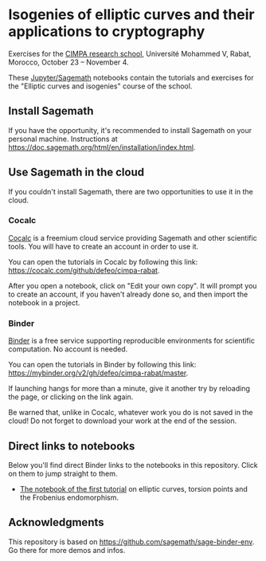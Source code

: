 # Isogenies of elliptic curves and their applications to cryptography

Exercises for the [CIMPA research
school](http://cimpa.c2si-conference.org/), Université Mohammed V,
Rabat, Morocco, October 23 – November 4.

These [Jupyter/Sagemath](https://www.sagemath.org/) notebooks contain
the tutorials and exercises for the "Elliptic curves and isogenies"
course of the school.

## Install Sagemath

If you have the opportunity, it's recommended to install Sagemath on
your personal machine. Instructions at
<https://doc.sagemath.org/html/en/installation/index.html>.

## Use Sagemath in the cloud

If you couldn't install Sagemath, there are two opportunities to use
it in the cloud.

### Cocalc

[Cocalc](https://cocalc.com/) is a freemium cloud service providing
Sagemath and other scientific tools.  You will have to create an
account in order to use it.

You can open the tutorials in Cocalc by following this link:
<https://cocalc.com/github/defeo/cimpa-rabat>.

After you open a notebook, click on "Edit your own copy". It will
prompt you to create an account, if you haven't already done so, and
then import the notebook in a project.

### Binder

[Binder](https://mybinder.org/) is a free service supporting
reproducible environments for scientific computation. No account is
needed.

You can open the tutorials in Binder by following this link:
<https://mybinder.org/v2/gh/defeo/cimpa-rabat/master>.

If launching hangs for more than a minute, give it another try by
reloading the page, or clicking on the link again.

Be warned that, unlike in Cocalc, whatever work you do is not saved in
the cloud! Do not forget to download your work at the end of the
session.

## Direct links to notebooks

Below you'll find direct Binder links to the notebooks in this
repository.  Click on them to jump straight to them.

- [The notebook of the first tutorial](https://mybinder.org/v2/gh/defeo/cimpa-rabat/master?labpath=2023-10-23-rabat.ipynb) on elliptic curves, torsion points and the Frobenius endomorphism.

## Acknowledgments

This repository is based on <https://github.com/sagemath/sage-binder-env>.
Go there for more demos and infos.
